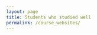```yaml
---
layout: page
title: Students who studied well
permalink: /course_websites/
---
```


<!-- | # |       Course Name                      |   Instructor    | Student Name    | Website URL          |
|---|:--------------------------------------:|:---------------:|:----------------|---------------------:|
| 1 | logic circuits | Hakem beytolahi | mjavadmt        | [website](https://mjavadmt.github.io/lc98) | -->
